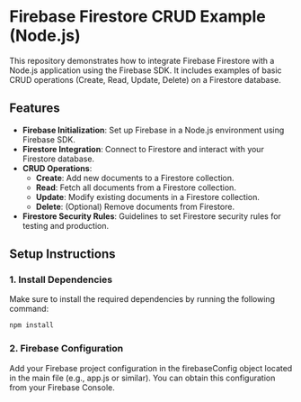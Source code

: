 # Firebase Firestore CRUD Example (Node.js)

This repository demonstrates how to integrate Firebase Firestore with a Node.js application using the Firebase SDK. It includes examples of basic CRUD operations (Create, Read, Update, Delete) on a Firestore database.

## Features
- **Firebase Initialization**: Set up Firebase in a Node.js environment using Firebase SDK.
- **Firestore Integration**: Connect to Firestore and interact with your Firestore database.
- **CRUD Operations**:
  - **Create**: Add new documents to a Firestore collection.
  - **Read**: Fetch all documents from a Firestore collection.
  - **Update**: Modify existing documents in a Firestore collection.
  - **Delete**: (Optional) Remove documents from Firestore.
- **Firestore Security Rules**: Guidelines to set Firestore security rules for testing and production.

## Setup Instructions

### 1. Install Dependencies
Make sure to install the required dependencies by running the following command:

```bash
npm install
```
### 2. Firebase Configuration
Add your Firebase project configuration in the firebaseConfig object located in the main file (e.g., app.js or similar). You can obtain this configuration from your Firebase Console.
